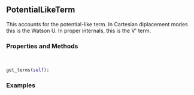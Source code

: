 ## <a id="Psience.VPT2.Terms.PotentialLikeTerm">PotentialLikeTerm</a>
This accounts for the potential-like term.
In Cartesian diplacement modes this is the Watson U.
In proper internals, this is the V' term.

### Properties and Methods
<a id="Psience.VPT2.Terms.PotentialLikeTerm.get_terms" class="docs-object-method">&nbsp;</a>
```python
get_terms(self): 
```

### Examples


